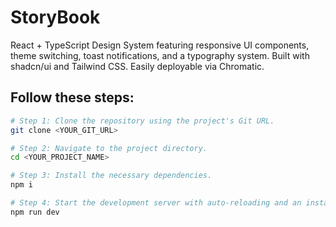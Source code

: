 # StoryBook

React + TypeScript Design System featuring responsive UI components, theme switching, toast notifications, and a typography system. Built with shadcn/ui and Tailwind CSS. Easily deployable via Chromatic.

## Follow these steps:

```sh
# Step 1: Clone the repository using the project's Git URL.
git clone <YOUR_GIT_URL>

# Step 2: Navigate to the project directory.
cd <YOUR_PROJECT_NAME>

# Step 3: Install the necessary dependencies.
npm i

# Step 4: Start the development server with auto-reloading and an instant preview.
npm run dev

